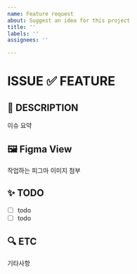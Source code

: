 ```yaml
---
name: Feature request
about: Suggest an idea for this project
title: ''
labels: ''
assignees: ''

---
```


# ISSUE ✅ FEATURE
## 📖 DESCRIPTION
이슈 요약
## 🖼️ Figma View
작업하는 피그마 이미지 첨부
## ✨ TODO
- [ ] todo
- [ ] todo
## 🔍 ETC
기타사항
